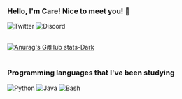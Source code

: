 ### Hello, I'm Care! Nice to meet you! 👋

![Twitter](https://img.shields.io/badge/Twitter-1DA1F2?style=for-the-badge&logo=twitter&logoColor=white)
![Discord](https://img.shields.io/badge/Discord-7289DA?style=for-the-badge&logo=discord&logoColor=white)
<br>
<br>

[![Anurag's GitHub stats-Dark](https://github-readme-stats.vercel.app/api?username=anuraghazra&show_icons=true&theme=dark#gh-dark-mode-only)](https://github.com/anuraghazra/github-readme-stats#gh-dark-mode-only)
<br>
<br>
### Programming languages that I've been studying
![Python](https://img.shields.io/badge/Python-3776AB?style=for-the-badge&logo=python&logoColor=white)
![Java](https://img.shields.io/badge/Java-ED8B00?style=for-the-badge&logo=openjdk&logoColor=white)
![Bash](https://img.shields.io/badge/Shell_Script-5C2D91?style=for-the-badge&logo=gnu-bash&logoColor=white)
